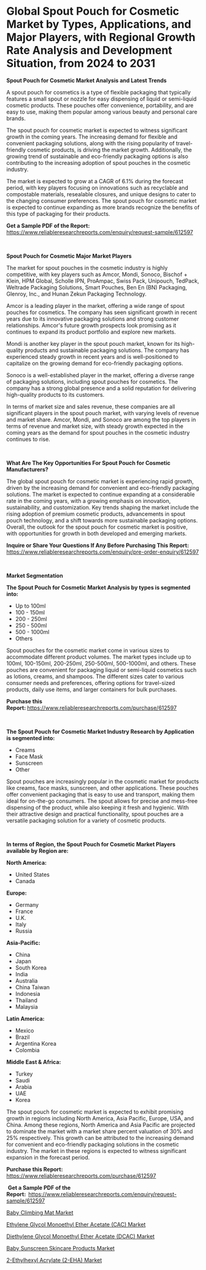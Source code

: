 <p><h1>Global Spout Pouch for Cosmetic Market by Types, Applications, and Major Players, with Regional Growth Rate Analysis and Development Situation, from 2024 to 2031</h1></p><p><strong>Spout Pouch for Cosmetic Market Analysis and Latest Trends</strong></p>
<p><p>A spout pouch for cosmetics is a type of flexible packaging that typically features a small spout or nozzle for easy dispensing of liquid or semi-liquid cosmetic products. These pouches offer convenience, portability, and are easy to use, making them popular among various beauty and personal care brands.</p><p>The spout pouch for cosmetic market is expected to witness significant growth in the coming years. The increasing demand for flexible and convenient packaging solutions, along with the rising popularity of travel-friendly cosmetic products, is driving the market growth. Additionally, the growing trend of sustainable and eco-friendly packaging options is also contributing to the increasing adoption of spout pouches in the cosmetic industry.</p><p>The market is expected to grow at a CAGR of 6.1% during the forecast period, with key players focusing on innovations such as recyclable and compostable materials, resealable closures, and unique designs to cater to the changing consumer preferences. The spout pouch for cosmetic market is expected to continue expanding as more brands recognize the benefits of this type of packaging for their products.</p></p>
<p><strong>Get a Sample PDF of the Report:&nbsp;</strong> <a href="https://www.reliableresearchreports.com/enquiry/request-sample/612597">https://www.reliableresearchreports.com/enquiry/request-sample/612597</a></p>
<p>&nbsp;</p>
<p><strong>Spout Pouch for Cosmetic Major Market Players</strong></p>
<p><p>The market for spout pouches in the cosmetic industry is highly competitive, with key players such as Amcor, Mondi, Sonoco, Bischof + Klein, HPM Global, Scholle IPN, ProAmpac, Swiss Pack, Unipouch, TedPack, Weltrade Packaging Solutions, Smart Pouches, Ben En (BN) Packaging, Glenroy, Inc., and Hunan Zekun Packaging Technology.</p><p>Amcor is a leading player in the market, offering a wide range of spout pouches for cosmetics. The company has seen significant growth in recent years due to its innovative packaging solutions and strong customer relationships. Amcor's future growth prospects look promising as it continues to expand its product portfolio and explore new markets.</p><p>Mondi is another key player in the spout pouch market, known for its high-quality products and sustainable packaging solutions. The company has experienced steady growth in recent years and is well-positioned to capitalize on the growing demand for eco-friendly packaging options.</p><p>Sonoco is a well-established player in the market, offering a diverse range of packaging solutions, including spout pouches for cosmetics. The company has a strong global presence and a solid reputation for delivering high-quality products to its customers.</p><p>In terms of market size and sales revenue, these companies are all significant players in the spout pouch market, with varying levels of revenue and market share. Amcor, Mondi, and Sonoco are among the top players in terms of revenue and market size, with steady growth expected in the coming years as the demand for spout pouches in the cosmetic industry continues to rise.</p></p>
<p>&nbsp;</p>
<p><strong>What Are The Key Opportunities For Spout Pouch for Cosmetic Manufacturers?</strong></p>
<p><p>The global spout pouch for cosmetic market is experiencing rapid growth, driven by the increasing demand for convenient and eco-friendly packaging solutions. The market is expected to continue expanding at a considerable rate in the coming years, with a growing emphasis on innovation, sustainability, and customization. Key trends shaping the market include the rising adoption of premium cosmetic products, advancements in spout pouch technology, and a shift towards more sustainable packaging options. Overall, the outlook for the spout pouch for cosmetic market is positive, with opportunities for growth in both developed and emerging markets.</p></p>
<p><strong>Inquire or Share Your Questions If Any Before Purchasing This Report:</strong> <a href="https://www.reliableresearchreports.com/enquiry/pre-order-enquiry/612597">https://www.reliableresearchreports.com/enquiry/pre-order-enquiry/612597</a></p>
<p>&nbsp;</p>
<p><strong>Market Segmentation</strong></p>
<p><strong>The Spout Pouch for Cosmetic Market Analysis by types is segmented into:</strong></p>
<p><ul><li>Up to 100ml</li><li>100 - 150ml</li><li>200 - 250ml</li><li>250 - 500ml</li><li>500 - 1000ml</li><li>Others</li></ul></p>
<p><p>Spout pouches for the cosmetic market come in various sizes to accommodate different product volumes. The market types include up to 100ml, 100-150ml, 200-250ml, 250-500ml, 500-1000ml, and others. These pouches are convenient for packaging liquid or semi-liquid cosmetics such as lotions, creams, and shampoos. The different sizes cater to various consumer needs and preferences, offering options for travel-sized products, daily use items, and larger containers for bulk purchases.</p></p>
<p><strong>Purchase this Report:&nbsp;</strong><a href="https://www.reliableresearchreports.com/purchase/612597">https://www.reliableresearchreports.com/purchase/612597</a></p>
<p>&nbsp;</p>
<p><strong>The Spout Pouch for Cosmetic Market Industry Research by Application is segmented into:</strong></p>
<p><ul><li>Creams</li><li>Face Mask</li><li>Sunscreen</li><li>Other</li></ul></p>
<p><p>Spout pouches are increasingly popular in the cosmetic market for products like creams, face masks, sunscreen, and other applications. These pouches offer convenient packaging that is easy to use and transport, making them ideal for on-the-go consumers. The spout allows for precise and mess-free dispensing of the product, while also keeping it fresh and hygienic. With their attractive design and practical functionality, spout pouches are a versatile packaging solution for a variety of cosmetic products.</p></p>
<p>&nbsp;</p>
<p><strong>In terms of Region, the Spout Pouch for Cosmetic Market Players available by Region are:</strong></p>
<p>
    <p> <strong> North America: </strong>
        <ul>
            <li>United States</li>
            <li>Canada</li>
        </ul>
        </p> 
    <p> <strong> Europe: </strong>
        <ul>
            <li>Germany</li>
            <li>France</li>
            <li>U.K.</li>
            <li>Italy</li>
            <li>Russia</li>
        </ul>
        </p> 
    <p> <strong> Asia-Pacific: </strong>
        <ul>
            <li>China</li>
            <li>Japan</li>
            <li>South Korea</li>
            <li>India</li>
            <li>Australia</li>
            <li>China Taiwan</li>
            <li>Indonesia</li>
            <li>Thailand</li>
            <li>Malaysia</li>
        </ul>
        </p> 
    <p> <strong> Latin America: </strong>
        <ul>
            <li>Mexico</li>
            <li>Brazil</li>
            <li>Argentina Korea</li>
            <li>Colombia</li>
        </ul>
        </p> 
    <p> <strong> Middle East & Africa: </strong>
        <ul>
            <li>Turkey</li>
            <li>Saudi</li>
            <li>Arabia</li>
            <li>UAE</li>
            <li>Korea</li>
        </ul>
    </p>
    </p>
<p><p>The spout pouch for cosmetic market is expected to exhibit promising growth in regions including North America, Asia Pacific, Europe, USA, and China. Among these regions, North America and Asia Pacific are projected to dominate the market with a market share percent valuation of 30% and 25% respectively. This growth can be attributed to the increasing demand for convenient and eco-friendly packaging solutions in the cosmetic industry. The market in these regions is expected to witness significant expansion in the forecast period.</p></p>
<p><strong>Purchase this Report: </strong><a href="https://www.reliableresearchreports.com/purchase/612597">https://www.reliableresearchreports.com/purchase/612597</a></p>
<p>&nbsp;<strong>Get a Sample PDF of the Report:&nbsp;&nbsp;</strong><a href="https://www.reliableresearchreports.com/enquiry/request-sample/612597">https://www.reliableresearchreports.com/enquiry/request-sample/612597</a></p>
<p><strong></strong></p>
<p><p><a href="https://view.publitas.com/reportprime-1/baby-climbing-mat-market-research-report-forecasted-for-period-from-2024-2031-by-market-type-market-application-and-region/">Baby Climbing Mat Market</a></p><p><a href="https://valiant-lunge-8fe.notion.site/Ethylene-Glycol-Monoethyl-Ether-Acetate-CAC-Market-Dynamics-2024-2031-Also-about-Its-Market-Trend-32e10ff6943c42fb9a9e051724b9eea0">Ethylene Glycol Monoethyl Ether Acetate (CAC) Market</a></p><p><a href="https://picayune-night-cbd.notion.site/Insights-into-Diethylene-Glycol-Monoethyl-Ether-Acetate-DCAC-Market-Size-Analysing-Market-Share--64a52201ac8a49bf9dbdcd1d50a31390">Diethylene Glycol Monoethyl Ether Acetate (DCAC) Market</a></p><p><a href="https://view.publitas.com/reportprime-1/baby-sunscreen-skincare-products-market-offer-valuable-insights-into-market-size-market-share-market-trends-and-projections-spanning-from-2024-to-2031/">Baby Sunscreen Skincare Products Market</a></p><p><a href="https://artistic-helicopter-ca9.notion.site/2-Ethylhexyl-Acrylate-2-EHA-Market-Research-Report-Unlocks-Analysis-on-the-Market-Financial-Status-128311c0d98f44acabd7e4f0a7f00883">2-Ethylhexyl Acrylate (2-EHA) Market</a></p></p>